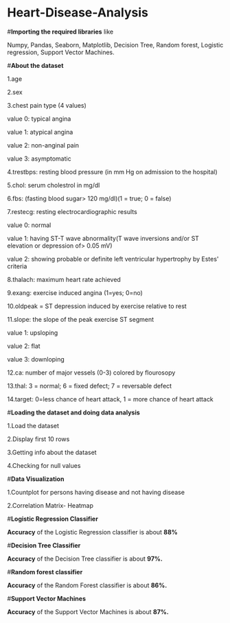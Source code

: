 # Heart-Disease-Analysis

#**Importing the required libraries** like 

  Numpy, Pandas, Seaborn, Matplotlib, Decision Tree, Random forest, Logistic regression, Support Vector Machines.

#**About the dataset**

1.age

2.sex

3.chest pain type (4 values)

value 0: typical angina

value 1: atypical angina

value 2: non-anginal pain

value 3: asymptomatic

4.trestbps: resting blood pressure (in mm Hg on admission to the hospital)

5.chol: serum cholestrol in mg/dl

6.fbs: (fasting blood sugar> 120 mg/dl)(1 = true; 0 = false)

7.restecg: resting electrocardiographic results

value 0: normal

value 1: having ST-T wave abnormality(T wave inversions and/or ST elevation or depression of> 0.05 mV)

value 2: showing probable or definite left ventricular hypertrophy by Estes' criteria

8.thalach: maximum heart rate achieved

9.exang: exercise induced angina (1=yes; 0=no)

10.oldpeak = ST depression induced by exercise relative to rest

11.slope: the slope of the peak exercise ST segment

value 1: upsloping

value 2: flat

value 3: downloping

12.ca: number of major vessels (0-3) colored by flourosopy

13.thal: 3 = normal; 6 = fixed defect; 7 = reversable defect

14.target: 0=less chance of heart attack, 1 = more chance of heart attack

#**Loading the dataset and doing data analysis**

1.Load the dataset

2.Display first 10 rows

3.Getting info about the dataset

4.Checking for null values

#**Data Visualization**

1.Countplot for persons having disease and not having disease

2.Correlation Matrix- Heatmap

#**Logistic Regression Classifier**

  **Accuracy** of the Logistic Regression classifier is about **88%**

#**Decision Tree Classifier**

   **Accuracy** of the Decision Tree classifier is about **97%.**

 #**Random forest classifier**

   **Accuracy** of the Random Forest classifier is about **86%.**

 #**Support Vector Machines**

   **Accuracy** of the Support Vector Machines is about **87%.**
